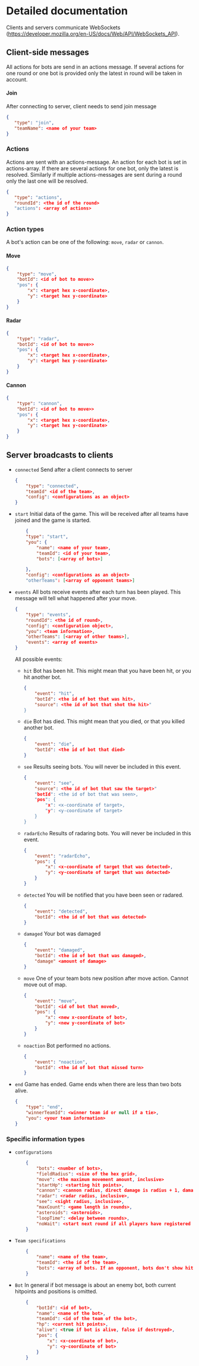 # Detailed documentation

Clients and servers communicate WebSockets (https://developer.mozilla.org/en-US/docs/Web/API/WebSockets_API).

## Client-side messages

All actions for bots are send in an actions message. If several actions
for one round or one bot is provided only the latest in round will be taken in account.

#### Join

After connecting to server, client needs to send join message

```json
{
   "type": "join",
   "teamName": <name of your team>
}
```

### Actions

Actions are sent with an actions-message. An action for each bot is set
in actions-array. If there are several actions for one bot, only the
latest is resolved. Similarly if multiple actions-messages are sent
during a round only the last one will be resolved.

```json
{
   "type": "actions",
   "roundId": <the id of the round>
   "actions": <array of actions>
}
```

### Action types

A bot's action can be one of the following: `move`, `radar` or `cannon`.

#### Move

```json
{
    "type": "move",
    "botId": <id of bot to move>>
    "pos": {
        "x": <target hex x-coordinate>,   
        "y": <target hex y-coordinate>
    }
}
```
#### Radar

```json
{
    "type": "radar",
    "botId": <id of bot to move>>
    "pos": {
        "x": <target hex x-coordinate>,   
        "y": <target hex y-coordinate>
    }
}
```
#### Cannon

```json
{
    "type": "cannon",
    "botId": <id of bot to move>>
    "pos": {
        "x": <target hex x-coordinate>,   
        "y": <target hex y-coordinate>
    }
}
```

## Server broadcasts to clients

* `connected` Send after a client connects to server

    ```json
    {
        "type": "connected",
        "teamId" <id of the team>,
        "config": <configurations as an object>
    }
    ```

* `start` Initial data of the game. This will be received after all teams have joined and the game is started.

    ```json
        {
        "type": "start",
        "you": {
            "name": <name of your team>,
            "teamId": <id of your team>,
            "bots": [<array of bots>]

        },
        "config": <configurations as an object>        
        "otherTeams": [<array of opponent teams>]
    ```

* `events` All bots receive events after each turn has been played. This message will tell what happened after your move.

    ```json
    {
        "type": "events",
        "roundId": <the id of round>,
        "config": <configuration object>,
        "you": <team information>,
        "otherTeams": [<array of other teams>],
        "events": <array of events>
    }
    ```

    All possible events:

    * `hit` Bot has been hit. This might mean that you have been hit, or you hit another bot.
        ```json
        {
            "event": "hit",
            "botId": <the id of bot that was hit>,
            "source": <the id of bot that shot the hit>"
        }
        ```
    * `die` Bot has died. This might mean that you died, or that you killed another bot.
        ```json
        {
            "event": "die",
            "botId": <the id of bot that died>
        }
        ```
    * `see` Results seeing bots. You will never be included in this event.
        ```json
        {
            "event": "see",
            "source": <the id of bot that saw the target>"
            "botId": <the id of bot that was seen>,
            "pos": {
                "x": <x-coordinate of target>,
                "y": <y-coordinate of target>
            }
        }
        ```
    * `radarEcho` Results of radaring bots. You will never be included in this event.
        ```json
        {
            "event": "radarEcho",
            "pos": {
                "x": <x-coordinate of target that was detected>,
                "y": <y-coordinate of target that was detected>
            }
        }
        ```        
    * `detected` You will be notified that you have been seen or radared.
        ```json
        {
            "event": "detected",
            "botId": <the id of bot that was detected>
        }
        ```   
    * `damaged` Your bot was damaged
        ```json
        {
            "event": "damaged",
            "botId": <the id of bot that was damaged>,
            "damage" <amount of damage>
        }
        ```   
    * `move` One of your team bots new position after move action. Cannot move out of map.
        ```json
        {
            "event": "move",
            "botId": <id of bot that moved>,
            "pos": {
                "x": <new x-coordinate of bot>,
                "y": <new y-coordinate of bot>
            }
        }
        ```   
    * `noaction` Bot performed no actions.
        ```json
        {
            "event": "noaction",
            "botId": <the id of bot that missed turn>
        }
        ```

* `end` Game has ended. Game ends when there are less than two bots alive.

    ```json
    {
        "type": "end",
        "winnerTeamId": <winner team id or null if a tie>,
        "you": <your team information>
    }
    ```
    
### Specific information types

* `configurations`
    ```json
        {
            "bots": <number of bots>,
            "fieldRadius": <size of the hex grid>,
            "move": <the maximum movement amount, inclusive>
            "startHp": <starting hit points>,
            "cannon": <cannon radius, direct damage is radius + 1, damage decay linearly as function of distance>,
            "radar": <radar radius, inclusive>,
            "see": <sight radius, inclusive>,
            "maxCount": <game length in rounds>,
            "asteroids": <asteroids>,
            "loopTime": <delay between rounds>,
            "noWait": <start next round if all players have registered their actions>
        }
    ```
* `Team specifications`
    ```json
        {
            "name": <name of the team>,
            "teamId": <the id of the team>,
            "bots": <array of bots. If an opponent, bots don't show hitpoints nor position>        
        }    
    ```
    
* `Bot`
    In general if bot message is about an enemy bot, both current hitpoints and positions is omitted.

    ```json
        {
            "botId": <id of bot>,
            "name": <name of the bot>,
            "teamId": <id of the team of the bot>,
            "hp": <current hit points>,
            "alive": <true if bot is alive, false if destroyed>,
            "pos": {
                "x": <x-coordinate of bot>,
                "y": <y-coordinate of bot>
            }
        }
    ```